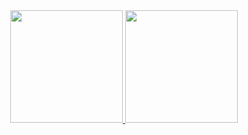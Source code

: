


<div align="center">
  <a href="https://github.com/jardelprad0">
  <img height="180em" src="https://github-readme-stats.vercel.app/api?username=jardelprad0&show_icons=true&theme=dark&include_all_commits=true&count_private=true"/> <img height="180em" src="https://github-readme-stats.vercel.app/api/top-langs/?username=jardelprad0&layout=compact&langs_count=7&theme=dark"/>
</div>
